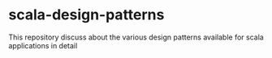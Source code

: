 # scala-design-patterns
This repository discuss about the various design patterns available for scala applications in detail

